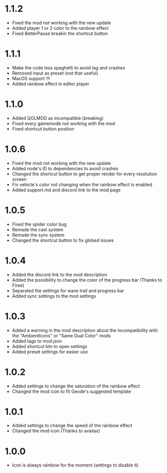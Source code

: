 # 1.1.2
- Fixed the mod not working with the new update
- Added player 1 or 2 color to the rainbow effect
- Fixed BetterPause breakin the shortcut button

# 1.1.1
- Make the code less spaghetti to avoid lag and crashes
- Removed input as preset (not that useful)
- MacOS support !!!
- Added rainbow effect in editor player

# 1.1.0
- Added QOLMOD as incompatible (breaking)
- Fixed every gamemode not working with the mod
- Fixed shortcut button position

# 1.0.6
- Fixed the mod not working with the new update
- Added node's ID to dependencies to avoid crashes
- Changed the shortcut button to get proper render for every resolution screen
- Fix vehicle's color not changing when the rainbow effect is enabled
- Added support.md and discord link to the mod page


# 1.0.5
- Fixed the spider color bug
- Remade the cast system
- Remade the sync system
- Changed the shortcut button to fix globed issues

# 1.0.4
- Added the discord link to the mod description
- Added the possibility to change the color of the progress bar (Thanks to Firee)
- Separated the settings for wave trail and progress bar
- Added sync settings to the mod settings


# 1.0.3
- Added a warning in the mod description about the incompatibility with the "AmbientIcons" or "Same Dual Color" mods
- Added tags to mod.json
- Added shortcut btn to open settings
- Added preset settings for easier use

# 1.0.2
- Added settings to change the saturation of the rainbow effect
- Changed the mod icon to fit Geode's suggested template

# 1.0.1
- Added settings to change the speed of the rainbow effect
- Changed the mod icon (Thanks to availax)

# 1.0.0
- Icon is always rainbow for the moment (settings to disable it)